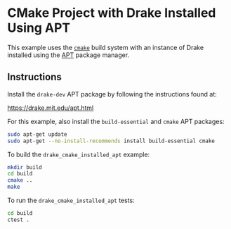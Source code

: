 # CMake Project with Drake Installed Using APT

This example uses the [`cmake`](https://cmake.org/) build system with an
instance of Drake installed using the
[APT](https://manpages.ubuntu.com/manpages/noble/man8/apt.8.html) package
manager.

## Instructions

Install the `drake-dev` APT package by following the instructions found at:

<https://drake.mit.edu/apt.html>

For this example, also install the `build-essential` and `cmake` APT packages:

```bash
sudo apt-get update
sudo apt-get --no-install-recommends install build-essential cmake
```

To build the `drake_cmake_installed_apt` example:

```bash
mkdir build
cd build
cmake ..
make
```

To run the `drake_cmake_installed_apt` tests:

```bash
cd build
ctest .
```
